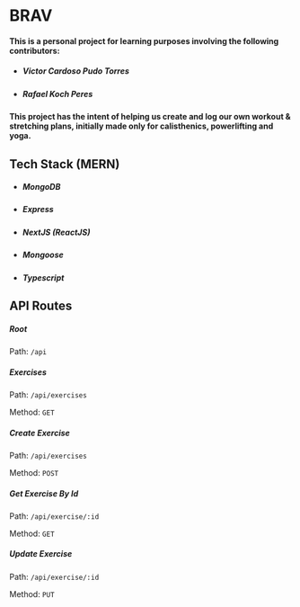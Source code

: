 # BRAV
#### This is a personal project for learning purposes involving the following contributors:
- ##### Victor Cardoso Pudo Torres
- ##### Rafael Koch Peres

#### This project has the intent of helping us create and log our own workout & stretching plans, initially made only for calisthenics, powerlifting and yoga.

## Tech Stack (MERN)
- ##### MongoDB
- ##### Express
- ##### NextJS (ReactJS)
- ##### Mongoose
- ##### Typescript

## API Routes
##### Root
Path: `/api`

##### Exercises
Path: `/api/exercises`

Method: `GET`

##### Create Exercise
Path: `/api/exercises`

Method: `POST`

##### Get Exercise By Id
Path: `/api/exercise/:id`

Method: `GET`

##### Update Exercise
Path: `/api/exercise/:id`

Method: `PUT`
